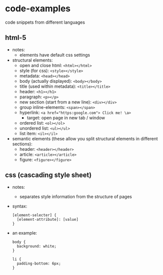 # code-examples
code snippets from different languages

## html-5
- notes:
  - elements have default css settings
- structural elements:
  - open and close html: `<html></html>`
  - style (for css): `<style></style>`
  - metadata: `<head></head>`
  - body (actually displayed): `<body></body>`
  - title (used within metadata): `<title></title>`
  - header: `<h1></h1>`
  - paragraph: `<p></p>`
  - new section (start from a new line): `<div></div>`
  - group inline-elements: `<span></span>`
  - hyperlink: `<a href="https:google.com"> Click me! \a>`
    - target: open page in new tab / window
  - ordered list: `<ol></ol>`
  - unordered list: `<ul></ul>`
  - list item: `<il></il>`
- semantic elements (these allow you split structural elements in different sections):
  - header: `<header></header>`
  - article: `<article></article>`
  - figure: `<figure></figure>`

## css (cascading style sheet)

- notes:
  - separates style information from the structure of pages
- syntax:
  ```{css}
  [element-selecter] {
    [element-attribute]: [value]
  }
  ```
- an example:

  ```{css}
  body {
    background: white;
  }

  li {
    padding-bottom: 6px;
  }
  ```
























